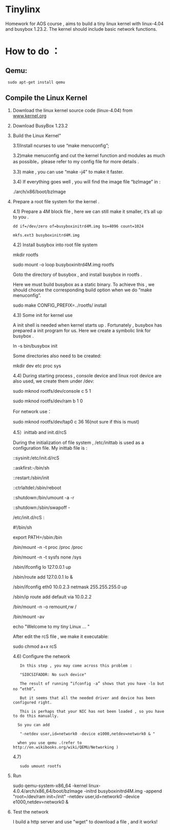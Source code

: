 # Tinylinx
Homework for AOS course , aims to build a tiny linux kernel with linux-4.04 and busybox 1.23.2. The kernel should include basic network functions.

# How to do ：

## Qemu:

     sudo apt-get install qemu

## Compile the Linux Kernel
1.  Download the linux kernel source code (linux-4.04) from www.kernel.org

2.  Download BusyBox 1.23.2

3. Build the Linux Kernel"

     3.1)Install ncurses to use “make menuconfig”;

     3.2)make menuconfig and cut the kernel function and modules as much as possible，please refer to my config file for more details .

     3.3) make , you can use “make -j4” to make it faster.

     3.4) If everything goes well , you will find the image file “bzImage” in :

     ./arch/x86/boot/bzImage

4. Prepare a root file system for the kernel .

      4.1) Prepare a 4M block file , here we can still make it smaller, it’s all up to you . 

       dd if=/dev/zero of=busyboxinitrd4M.img bs=4096 count=1024

       mkfs.ext3 busyboxinitrd4M.img
     
     4.2) Install busybox into root file system
     
     mkdir rootfs
     
     sudo mount -o loop busyboxinitrd4M.img rootfs
     
     Goto the directory of busybox , and install busybox in rootfs .
     
     Here we must build busybox as a static binary. To achieve this , we should choose the corresponding build option when we do “make menuconfig”.  
     
     sudo make CONFIG_PREFIX=../rootfs/ install  
     
     4.3) Some init for kernel use 
     
     A init shell is needed when kernel starts up . Fortunately , busybox has prepared a init program for us. Here we create a symbolic link for busybox .
     
     ln -s bin/busybox init
     
     Some directories also need to be created:
     
     mkdir dev etc proc sys
     
     4.4) During starting process , console device and linux root device are also used, we create them under /dev:
     
     sudo mknod rootfs/dev/console c 5 1
     
     sudo mknod rootfs/dev/ram b 1 0
    
    For network use：
    
     sudo mknod rootfs/dev/tap0 c 36 16(not sure if this is must)
    
     4.5）inittab and init.d/rcS
    
     During the initialization of file system , /etc/inittab is used as a configuration file. My inittab file is :
    
     ::sysinit:/etc/init.d/rcS

     ::askfirst:-/bin/sh

     ::restart:/sbin/init

     ::ctrlaltdel:/sbin/reboot

     ::shutdown:/bin/umount -a -r

     ::shutdown:/sbin/swapoff -

     /etc/init.d/rcS :
     
     #!/bin/sh
     
     export PATH=/sbin:/bin

     /bin/mount -n -t proc  /proc  /proc
     
     /bin/mount -n -t sysfs none /sys

     /sbin/ifconfig lo 127.0.0.1 up
     
     /sbin/route add 127.0.0.1 lo &

     /sbin/ifconfig eth0 10.0.2.3 netmask 255.255.255.0 up
     
     /sbin/ip route add default via 10.0.2.2

     /bin/mount -n -o  remount,rw  /
     
     /bin/mount -av

     echo "Welcome to my tiny Linux ... "
     
     After edit the rcS file , we make it executable:

     sudo chmod a+x rcS
	
     4.6) Configure the network 
     
          In this step , you may come across this problem :
     
          "SIOCSIFADDR: No such device"
         
          The result of running “ifconfig -a” shows that you have -lo but no “eth0”。 
     
          But it seems that all the needed driver and device has been configured right.
     
          This is perhaps that your NIC has not been loaded , so you have to do this manually.
         
         So you can add  
         
          "-netdev user,id=network0 -device e1000,netdev=network0 & "
         
         when you use qemu .(refer to http://en.wikibooks.org/wiki/QEMU/Networking )
     
     4.7)      
          
          sudo umount rootfs

5. Run
     
     sudo qemu-system-x86_64 -kernel linux-4.0.4/arch/x86_64/boot/bzImage -initrd busyboxinitrd4M.img -append "root=/dev/ram init=/init" -netdev user,id=network0 -device e1000,netdev=network0 &

6. Test the network
     
     I build a http server and use "wget" to download a file , and it works!
